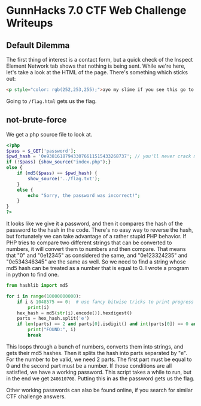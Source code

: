 # GunnHacks 7.0 CTF Web Challenge Writeups

## Default Dilemma
The first thing of interest is a contact form, but a quick check of the Inspect Element Network tab shows that nothing is being sent.
While we're here, let's take a look at the HTML of the page. There's something which sticks out:
```html
<p style="color: rgb(252,253,255);">ayo my slime if you see this go to flag.html for a nice surprise uwu :3</p>
```
Going to `/flag.html` gets us the flag.


## not-brute-force
We get a php source file to look at.
```php
<?php
$pass = $_GET['password'];
$pwd_hash = '0e938161879433076611515433268737'; // you'll never crack my password!
if (!$pass) {show_source("index.php");}
else {
    if (md5($pass) == $pwd_hash) {
        show_source('../flag.txt');
    }
    else {
        echo "Sorry, the password was incorrect!";
    }
}
?>
```
It looks like we give it a password, and then it compares the hash of the password to the hash in the code.
There's no easy way to reverse the hash, but fortunately we can take advantage of a rather stupid PHP behavior.
If PHP tries to compare two different strings that can be converted to numbers, it will convert them to numbers and then compare.
That means that "0" and "0e12345" as considered the same, and "0e123324235" and "0e534346345" are the same as well.
So we need to find a string whose md5 hash can be treated as a number that is equal to 0.
I wrote a program in python to find one.
```python
from hashlib import md5

for i in range(10000000000):
    if i & 1048575 == 0:  # use fancy bitwise tricks to print progress
        print(i)
    hex_hash = md5(str(i).encode()).hexdigest()
    parts = hex_hash.split('e')
    if len(parts) == 2 and parts[0].isdigit() and int(parts[0]) == 0 and parts[1].isdigit():
        print("FOUND:", i)
        break
```
This loops through a bunch of numbers, converts them into strings, and gets their md5 hashes.
Then it splits the hash into parts separated by "e".
For the number to be valid, we need 2 parts.
The first part must be equal to 0 and the second part must be a number.
If those conditions are all satisfied, we have a working password.
This script takes a while to run, but in the end we get `240610708`.
Putting this in as the password gets us the flag.

Other working passwords can also be found online, if you search for similar CTF challenge answers.
